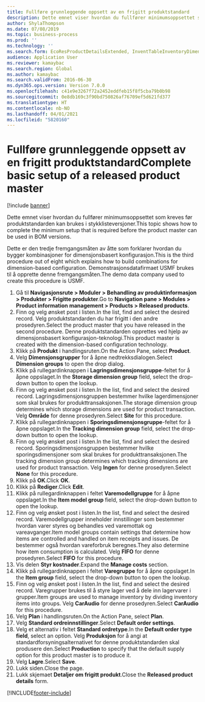 ```yaml
---
title: Fullføre grunnleggende oppsett av en frigitt produktstandard
description: Dette emnet viser hvordan du fullfører minimumsoppsettet som kreves før produktstandarden kan brukes i stykklisteversjoner.
author: ShylaThompson
ms.date: 07/08/2019
ms.topic: business-process
ms.prod: ''
ms.technology: ''
ms.search.form: EcoResProductDetailsExtended, InventTableInventoryDimensionGroups, InventItemOrderSetup
audience: Application User
ms.reviewer: kamaybac
ms.search.region: Global
ms.author: kamaybac
ms.search.validFrom: 2016-06-30
ms.dyn365.ops.version: Version 7.0.0
ms.openlocfilehash: c41e9e3267f72a2452eddfeb15f8f5cba79b0b98
ms.sourcegitcommit: 0e8db169c3f90bd750826af76709ef5d621fd377
ms.translationtype: HT
ms.contentlocale: nb-NO
ms.lasthandoff: 04/01/2021
ms.locfileid: "5820160"
---
```

# <a name="complete-basic-setup-of-a-released-product-master"></a><span data-ttu-id="8d923-103">Fullføre grunnleggende oppsett av en frigitt produktstandard</span><span class="sxs-lookup"><span data-stu-id="8d923-103">Complete basic setup of a released product master</span></span>

[!include [banner](../../includes/banner.md)]

<span data-ttu-id="8d923-104">Dette emnet viser hvordan du fullfører minimumsoppsettet som kreves før produktstandarden kan brukes i stykklisteversjoner.</span><span class="sxs-lookup"><span data-stu-id="8d923-104">This topic shows how to complete the minimum setup that is required before the product master can be used in BOM versions.</span></span>

<span data-ttu-id="8d923-105">Dette er den tredje fremgangsmåten av åtte som forklarer hvordan du bygger kombinasjoner for dimensjonsbasert konfigurasjon.</span><span class="sxs-lookup"><span data-stu-id="8d923-105">This is the third procedure out of eight which explains how to build combinations for dimension-based configuration.</span></span> <span data-ttu-id="8d923-106">Demonstrasjonsdatafirmaet USMF brukes til å opprette denne fremgangsmåten.</span><span class="sxs-lookup"><span data-stu-id="8d923-106">The demo data company used to create this procedure is USMF.</span></span>

1. <span data-ttu-id="8d923-107">Gå til **Navigasjonsrute > Moduler > Behandling av produktinformasjon > Produkter > Frigitte produkter**.</span><span class="sxs-lookup"><span data-stu-id="8d923-107">Go to **Navigation pane > Modules > Product information management > Products > Released products**.</span></span>
2. <span data-ttu-id="8d923-108">Finn og velg ønsket post i listen.</span><span class="sxs-lookup"><span data-stu-id="8d923-108">In the list, find and select the desired record.</span></span> <span data-ttu-id="8d923-109">Velg produktstandarden du har frigitt i den andre prosedyren.</span><span class="sxs-lookup"><span data-stu-id="8d923-109">Select the product master that you have released in the second procedure.</span></span> <span data-ttu-id="8d923-110">Denne produktstandarden opprettes ved hjelp av dimensjonsbasert konfigurasjon-teknologi.</span><span class="sxs-lookup"><span data-stu-id="8d923-110">This product master is created with the dimension-based configuration technology.</span></span>  
3. <span data-ttu-id="8d923-111">Klikk på **Produkt** i handlingsruten.</span><span class="sxs-lookup"><span data-stu-id="8d923-111">On the Action Pane, select **Product**.</span></span>
4. <span data-ttu-id="8d923-112">Velg **Dimensjonsgrupper** for å åpne nedtrekksdialogen.</span><span class="sxs-lookup"><span data-stu-id="8d923-112">Select **Dimension groups** to open the drop dialog.</span></span>
5. <span data-ttu-id="8d923-113">Klikk på rullegardinknappen i **Lagringsdimensjonsgruppe**-feltet for å åpne oppslaget.</span><span class="sxs-lookup"><span data-stu-id="8d923-113">In the **Storage dimension group** field, select the drop-down button to open the lookup.</span></span>
6. <span data-ttu-id="8d923-114">Finn og velg ønsket post i listen.</span><span class="sxs-lookup"><span data-stu-id="8d923-114">In the list, find and select the desired record.</span></span> <span data-ttu-id="8d923-115">Lagringsdimensjonsgruppen bestemmer hvilke lagerdimensjoner som skal brukes for produkttransaksjonen.</span><span class="sxs-lookup"><span data-stu-id="8d923-115">The storage dimension group determines which storage dimensions are used for product transaction.</span></span> <span data-ttu-id="8d923-116">Velg **Område** for denne prosedyren.</span><span class="sxs-lookup"><span data-stu-id="8d923-116">Select **Site** for this procedure.</span></span>  
7. <span data-ttu-id="8d923-117">Klikk på rullegardinknappen i **Sporingsdimensjonsgruppe**-feltet for å åpne oppslaget.</span><span class="sxs-lookup"><span data-stu-id="8d923-117">In the **Tracking dimension group** field, select the drop-down button to open the lookup.</span></span>
8. <span data-ttu-id="8d923-118">Finn og velg ønsket post i listen.</span><span class="sxs-lookup"><span data-stu-id="8d923-118">In the list, find and select the desired record.</span></span> <span data-ttu-id="8d923-119">Sporingsdimensjonsgruppen bestemmer hvilke sporingsdimensjoner som skal brukes for produkttransaksjonen.</span><span class="sxs-lookup"><span data-stu-id="8d923-119">The tracking dimension group determines which tracking dimensions are used for product transaction.</span></span> <span data-ttu-id="8d923-120">Velg **Ingen** for denne prosedyren.</span><span class="sxs-lookup"><span data-stu-id="8d923-120">Select **None** for this procedure.</span></span>  
9. <span data-ttu-id="8d923-121">Klikk på **OK**.</span><span class="sxs-lookup"><span data-stu-id="8d923-121">Click **OK**.</span></span>
10. <span data-ttu-id="8d923-122">Klikk på **Rediger**.</span><span class="sxs-lookup"><span data-stu-id="8d923-122">Click **Edit**.</span></span>
11. <span data-ttu-id="8d923-123">Klikk på rullegardinknappen i feltet **Varemodellgruppe** for å åpne oppslaget.</span><span class="sxs-lookup"><span data-stu-id="8d923-123">In the **Item model group** field, select the drop-down button to open the lookup.</span></span>
12. <span data-ttu-id="8d923-124">Finn og velg ønsket post i listen.</span><span class="sxs-lookup"><span data-stu-id="8d923-124">In the list, find and select the desired record.</span></span> <span data-ttu-id="8d923-125">Varemodellgrupper inneholder innstillinger som bestemmer hvordan varer styres og behandles ved varemottak og vareavganger.</span><span class="sxs-lookup"><span data-stu-id="8d923-125">Item model groups contain settings that determine how items are controlled and handled on item receipts and issues.</span></span> <span data-ttu-id="8d923-126">De bestemmer også hvordan vareforbruk beregnes.</span><span class="sxs-lookup"><span data-stu-id="8d923-126">They also determine how item consumption is calculated.</span></span> <span data-ttu-id="8d923-127">Velg **FIFO** for denne prosedyren.</span><span class="sxs-lookup"><span data-stu-id="8d923-127">Select **FIFO** for this procedure.</span></span>  
13. <span data-ttu-id="8d923-128">Vis delen **Styr kostnader**.</span><span class="sxs-lookup"><span data-stu-id="8d923-128">Expand the **Manage costs** section.</span></span>
14. <span data-ttu-id="8d923-129">Klikk på rullegardinknappen i feltet **Varegruppe** for å åpne oppslaget.</span><span class="sxs-lookup"><span data-stu-id="8d923-129">In the **Item group** field, select the drop-down button to open the lookup.</span></span>
15. <span data-ttu-id="8d923-130">Finn og velg ønsket post i listen.</span><span class="sxs-lookup"><span data-stu-id="8d923-130">In the list, find and select the desired record.</span></span> <span data-ttu-id="8d923-131">Varegrupper brukes til å styre lager ved å dele inn lagervarer i grupper.</span><span class="sxs-lookup"><span data-stu-id="8d923-131">Item groups are used to manage inventory by dividing inventory items into groups.</span></span> <span data-ttu-id="8d923-132">Velg **CarAudio** for denne prosedyren.</span><span class="sxs-lookup"><span data-stu-id="8d923-132">Select **CarAudio** for this procedure.</span></span>  
16. <span data-ttu-id="8d923-133">Velg **Plan** i handlingsruten.</span><span class="sxs-lookup"><span data-stu-id="8d923-133">On the Action Pane, select **Plan**.</span></span>
17. <span data-ttu-id="8d923-134">Velg **Standard ordreinnstillinger**.</span><span class="sxs-lookup"><span data-stu-id="8d923-134">Select **Default order settings**.</span></span>
18. <span data-ttu-id="8d923-135">Velg et alternativ i feltet **Standard ordretype**.</span><span class="sxs-lookup"><span data-stu-id="8d923-135">In the **Default order type field**, select an option.</span></span> <span data-ttu-id="8d923-136">Velg **Produksjon** for å angi at standardforsyningsalternativet for denne produktstandarden skal produsere den.</span><span class="sxs-lookup"><span data-stu-id="8d923-136">Select **Production** to specify that the default supply option for this product master is to produce it.</span></span>  
19. <span data-ttu-id="8d923-137">Velg **Lagre**.</span><span class="sxs-lookup"><span data-stu-id="8d923-137">Select **Save**.</span></span>
20. <span data-ttu-id="8d923-138">Lukk siden.</span><span class="sxs-lookup"><span data-stu-id="8d923-138">Close the page.</span></span>
21. <span data-ttu-id="8d923-139">Lukk skjemaet **Detaljer om frigitt produkt**.</span><span class="sxs-lookup"><span data-stu-id="8d923-139">Close the **Released product details** form.</span></span>



[!INCLUDE[footer-include](../../../includes/footer-banner.md)]